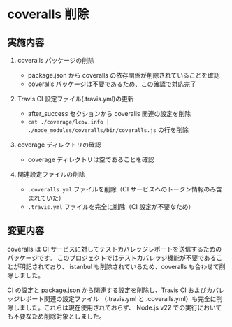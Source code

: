 # coveralls 削除

## 実施内容

1. coveralls パッケージの削除
   - package.json から coveralls の依存関係が削除されていることを確認
   - coveralls パッケージは不要であるため、この確認で対応完了

2. Travis CI 設定ファイル(.travis.yml)の更新
   - after_success セクションから coveralls 関連の設定を削除
   - `cat ./coverage/lcov.info | ./node_modules/coveralls/bin/coveralls.js` の行を削除

3. coverage ディレクトリの確認
   - coverage ディレクトリは空であることを確認

4. 関連設定ファイルの削除
   - `.coveralls.yml` ファイルを削除（CI サービスへのトークン情報のみ含まれていた）
   - `.travis.yml` ファイルを完全に削除（CI 設定が不要なため）

## 変更内容

coveralls は CI サービスに対してテストカバレッジレポートを送信するためのパッケージです。
このプロジェクトではテストカバレッジ機能が不要であることが明記されており、
istanbul も削除されているため、coveralls も合わせて削除しました。

CI の設定と package.json から関連する設定を削除し、Travis CI およびカバレッジレポート関連の設定ファイル
（.travis.yml と .coveralls.yml）も完全に削除しました。これらは現在使用されておらず、
Node.js v22 での実行においても不要なため削除対象としました。
